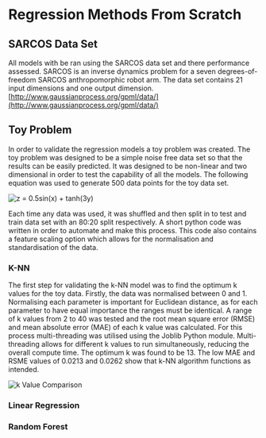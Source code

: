 # Regression Methods From Scratch
## SARCOS Data Set
All models with be ran using the SARCOS data set and there performance assessed. SARCOS is an inverse dynamics problem for a seven degrees-of-freedom SARCOS anthropomorphic robot arm. The data set contains 21 input dimensions and one output dimension.
[http://www.gaussianprocess.org/gpml/data/](http://www.gaussianprocess.org/gpml/data/)

## Toy Problem
In order to validate the regression models a toy problem was created.  The toy problem was designed to be a simple noise free data set so that the results can be easily predicted. It was designed to be non-linear and two dimensional in order to test the capability of all the models. The following equation was used to generate 500 data points for the toy data set.

![z = 0.5sin(x) + tanh(3y)](https://render.githubusercontent.com/render/math?math=z%20%3D%200.5sin(x)%20%2B%20tanh(3y))

Each time any data was used, it was shuffled and then split in to test and train data set with an 80:20 split respectively. A short python code was written in order to automate and make this process. This code also contains a feature scaling option which allows for the normalisation and standardisation of the data.

### K-NN

The first step for validating the k-NN model was to find the optimum k values for the toy data. Firstly, the data was normalised between 0 and 1. Normalising each parameter is important for Euclidean distance, as for each parameter to have equal importance the ranges must be identical. A range of k values from 2 to 40 was tested and the root mean square error (RMSE) and mean absolute error (MAE) of each k value was calculated. For this process multi-threading was utilised using the Joblib Python module. Multi-threading allows for different k values to run simultaneously, reducing the overall compute time. The optimum k was found to be 13. The low MAE and RSME values of 0.0213 and 0.0262 show that k-NN algorithm functions as intended.

![k Value Comparison](https://imgur.com/dxZYnOl.jpg)


### Linear Regression

### Random Forest
